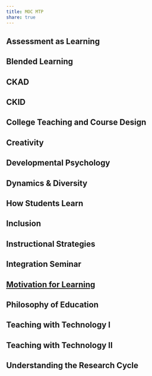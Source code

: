 ```yaml
---
title: MOC MTP
share: true
---
```


## Assessment as Learning

## Blended Learning

## CKAD

## CKID

## College Teaching and Course Design

## Creativity

## Developmental Psychology

## Dynamics & Diversity

## How Students Learn

## Inclusion

## Instructional Strategies

## Integration Seminar

## [Motivation for Learning](./Motivation.md)

## Philosophy of Education

## Teaching with Technology I

## Teaching with Technology II

## Understanding the Research Cycle
